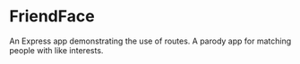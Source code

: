 # FriendFace
An Express app demonstrating the use of routes.  A parody app for matching people with like interests.
